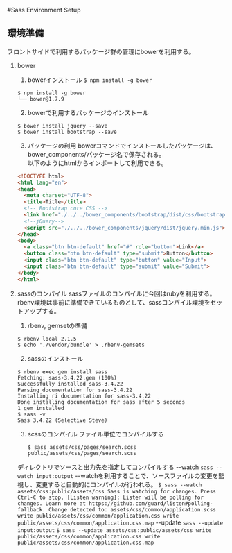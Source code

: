 #Sass Environment Setup

## 環境準備
フロントサイドで利用するパッケージ群の管理にbowerを利用する。

1. bower

    1. bowerインストール
    `$ npm install -g bower`
    ```
    $ npm install -g bower
    └── bower@1.7.9 
    ```

    2. bowerで利用するパッケージのインストール
    ```
    $ bower install jquery --save
    $ bower install bootstrap --save
    ```


    3. パッケージの利用
    bowerコマンドでインストールしたパッケージは、bower_components/パッケージ名で保存される。     
    以下のようにhtmlからインポートして利用できる。
    ```html
    <!DOCTYPE html>
    <html lang="en">
    <head>
      <meta charset="UTF-8">
      <title>Title</title>
      <!-- Bootstrap core CSS -->
      <link href="./../../bower_components/bootstrap/dist/css/bootstrap.min.css" rel="stylesheet">
      <!--jQuery-->
      <script src="./../../bower_components/jquery/dist/jquery.min.js"></script>
    </head>
    <body>
      <a class="btn btn-default" href="#" role="button">Link</a>
      <button class="btn btn-default" type="submit">Button</button>
      <input class="btn btn-default" type="button" value="Input">
      <input class="btn btn-default" type="submit" value="Submit">
    </body>
    </html>
    ```

2. sassのコンパイル
sassファイルのコンパイルに今回はrubyを利用する。rbenv環境は事前に準備できているものとして、sassコンパイル環境をセットアップする。

    1. rbenv, gemsetの準備
    ```
    $ rbenv local 2.1.5
    $ echo './vendor/bundle' > .rbenv-gemsets
    ```

    2. sassのインストール
    ```
    $ rbenv exec gem install sass
    Fetching: sass-3.4.22.gem (100%)
    Successfully installed sass-3.4.22
    Parsing documentation for sass-3.4.22
    Installing ri documentation for sass-3.4.22
    Done installing documentation for sass after 5 seconds
    1 gem installed
    $ sass -v
    Sass 3.4.22 (Selective Steve)
    ```
    
    3. scssのコンパイル
    ファイル単位でコンパイルする
        ```
        $ sass assets/css/pages/search.scss public/assets/css/pages/search.scss
        ```
    ディレクトリでソースと出力先を指定してコンパイルする
        --watch `sass --watch input:output`
        --watchを利用することで、ソースファイルの変更を監視し、変更すると自動的にコンパイルが行われる。
        ```
        $ sass --watch assets/css:public/assets/css
         Sass is watching for changes. Press Ctrl-C to stop.
        [Listen warning]:
          Listen will be polling for changes. Learn more at https://github.com/guard/listen#polling-fallback.
         Change detected to: assets/css/common/application.scss
              write public/assets/css/common/application.css
              write public/assets/css/common/application.css.map
        ```
        --update `sass --update input:output`
        ```
        $ sass --update assets/css:public/assets/css
              write public/assets/css/common/application.css
              write public/assets/css/common/application.css.map
        ```
    
    
